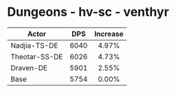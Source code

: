 # Dungeons - hv-sc - venthyr
| Actor | DPS | Increase |
|---|:---:|:---:|
|Nadjia-TS-DE|6040|4.97%|
|Theotar-SS-DE|6026|4.73%|
|Draven-DE|5901|2.55%|
|Base|5754|0.00%|
